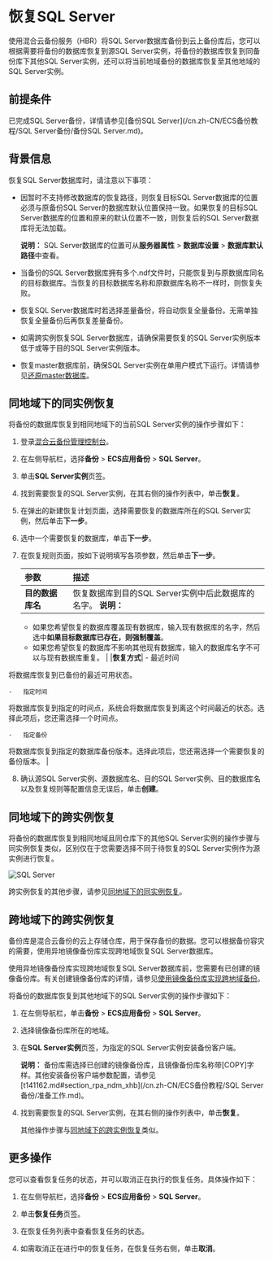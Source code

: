 # 恢复SQL Server

使用混合云备份服务（HBR）将SQL Server数据库备份到云上备份库后，您可以根据需要将备份的数据库恢复到源SQL Server实例，将备份的数据库恢复到同备份库下其他SQL Server实例，还可以将当前地域备份的数据库恢复至其他地域的SQL Server实例。

## 前提条件

已完成SQL Server备份，详情请参见[备份SQL Server](/cn.zh-CN/ECS备份教程/SQL Server备份/备份SQL Server.md)。

## 背景信息

恢复SQL Server数据库时，请注意以下事项：

-   因暂时不支持修改数据库的恢复路径，则恢复目标SQL Server数据库的位置必须与原备份SQL Server的数据库默认位置保持一致。如果恢复的目标SQL Server数据库的位置和原来的默认位置不一致，则恢复后的SQL Server数据库将无法加载。

    **说明：** SQL Server数据库的位置可从**服务器属性** \> **数据库设置** \> **数据库默认路径**中查看。

-   当备份的SQL Server数据库拥有多个.ndf文件时，只能恢复到与原数据库同名的目标数据库。当恢复的目标数据库名称和原数据库名称不一样时，则恢复失败。
-   恢复SQL Server数据库时若选择差量备份，将自动恢复全量备份。无需单独恢复全量备份后再恢复差量备份。
-   如需跨实例恢复SQL Server数据库，请确保需要恢复的SQL Server实例版本低于或等于目的SQL Server实例版本。
-   恢复master数据库前，确保SQL Server实例在单用户模式下运行。详情请参见[还原master数据库](https://docs.microsoft.com/zh-cn/sql/relational-databases/backup-restore/restore-the-master-database-transact-sql?view=sql-server-2017)。

## 同地域下的同实例恢复

将备份的数据库恢复到相同地域下的当前SQL Server实例的操作步骤如下：

1.  登录[混合云备份管理控制台](https://hbr.console.aliyun.com)。

2.  在左侧导航栏，选择**备份** \> **ECS应用备份** \> **SQL Server**。

3.  单击**SQL Server实例**页签。

4.  找到需要恢复的SQL Server实例，在其右侧的操作列表中，单击**恢复**。

5.  在弹出的新建恢复计划页面，选择需要恢复的数据库所在的SQL Server实例，然后单击**下一步**。

6.  选中一个需要恢复的数据库，单击**下一步**。

7.  在恢复规则页面，按如下说明填写各项参数，然后单击**下一步**。

    |参数|描述|
    |:-|:-|
    |**目的数据库名**|恢复数据库到目的SQL Server实例中后此数据库的名字。 **说明：**

    -   如果您希望恢复的数据库覆盖现有数据库，输入现有数据库的名字，然后选中**如果目标数据库已存在，则强制覆盖**。
    -   如果您希望恢复的数据库不影响其他现有数据库，输入的数据库名字不可以与现有数据库重复。 |
    |**恢复方式**|    -   最近时间

将数据库恢复到已备份的最近可用状态。

    -   指定时间

将数据库恢复到指定的时间点，系统会将数据库恢复到离这个时间最近的状态。选择此项后，您还需选择一个时间点。

    -   指定备份

将数据库恢复到指定的数据库备份版本。选择此项后，您还需选择一个需要恢复的备份版本。 |

8.  确认源SQL Server实例、源数据库名、目的SQL Server实例、目的数据库名以及恢复规则等配置信息无误后，单击**创建**。


## 同地域下的跨实例恢复

将备份的数据库恢复到相同地域且同仓库下的其他SQL Server实例的操作步骤与同实例恢复类似，区别仅在于您需要选择不同于待恢复的SQL Server实例作为源实例进行恢复。

![SQL Server](https://static-aliyun-doc.oss-cn-hangzhou.aliyuncs.com/assets/img/zh-CN/5827909951/p110639.jpg)

跨实例恢复的其他步骤，请参见[同地域下的同实例恢复](#section_ysg_4dk_dhb)。

## 跨地域下的跨实例恢复

备份库是混合云备份的云上存储仓库，用于保存备份的数据。您可以根据备份容灾的需要，使用异地镜像备份库实现跨地域恢复SQL Server数据库。

使用异地镜像备份库实现跨地域恢复SQL Server数据库前，您需要有已创建的镜像备份库。有关创建镜像备份库的详情，请参见[使用镜像备份库实现跨地域备份](/cn.zh-CN/异地备份/使用镜像备份库实现跨地域备份.md)。

将备份的数据库恢复到其他地域下的SQL Server实例的操作步骤如下：

1.  在左侧导航栏，单击**备份** \> **ECS应用备份** \> **SQL Server**。

2.  选择镜像备份库所在的地域。

3.  在**SQL Server实例**页签，为指定的SQL Server实例安装备份客户端。

    **说明：** 备份库需选择已创建的镜像备份库，且镜像备份库名称带\[COPY\]字样。其他安装备份客户端参数配置，请参见[t141162.md\#section\_rpa\_ndm\_xhb](/cn.zh-CN/ECS备份教程/SQL Server备份/准备工作.md)。

4.  找到需要恢复的SQL Server实例，在其右侧的操作列表中，单击**恢复**。

    其他操作步骤与[同地域下的跨实例恢复](#section_rwx_60b_9be)类似。


## 更多操作

您可以查看恢复任务的状态，并可以取消正在执行的恢复任务。具体操作如下：

1.  在左侧导航栏，选择**备份** \> **ECS应用备份** \> **SQL Server**。

2.  单击**恢复任务**页签。

3.  在恢复任务列表中查看恢复任务的状态。

4.  如需取消正在进行中的恢复任务，在恢复任务右侧，单击**取消**。


